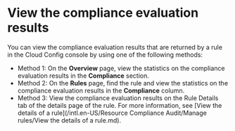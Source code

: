 # View the compliance evaluation results

You can view the compliance evaluation results that are returned by a rule in the Cloud Config console by using one of the following methods:

-   Method 1: On the **Overview** page, view the statistics on the compliance evaluation results in the **Compliance** section.
-   Method 2: On the **Rules** page, find the rule and view the statistics on the compliance evaluation results in the **Compliance** column.
-   Method 3: View the compliance evaluation results on the Rule Details tab of the details page of the rule. For more information, see [View the details of a rule](/intl.en-US/Resource Compliance Audit/Manage rules/View the details of a rule.md).


